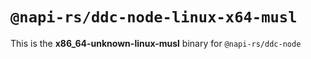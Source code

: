 # `@napi-rs/ddc-node-linux-x64-musl`

This is the **x86_64-unknown-linux-musl** binary for `@napi-rs/ddc-node`
